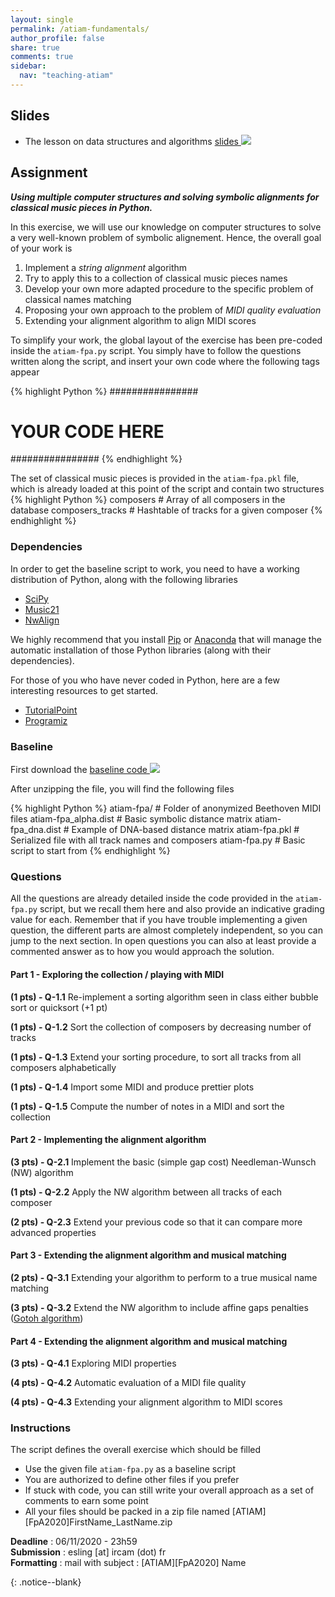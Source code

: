 ```yaml
---
layout: single
permalink: /atiam-fundamentals/
author_profile: false
share: true
comments: true
sidebar:
  nav: "teaching-atiam"
---
```


<div markdown = "1">

## Slides
  * The lesson on data structures and algorithms [slides ![](../images/pdf.png)](../documents/Generic.5.Structures.pdf)

## Assignment

***Using multiple computer structures and solving symbolic alignments for classical music pieces in Python.***

In this exercise, we will use our knowledge on computer structures to solve a very well-known problem of symbolic alignement. Hence, the overall goal of your work is
1. Implement a *string alignment* algorithm
2. Try to apply this to a collection of classical music pieces names
3. Develop your own more adapted procedure to the specific problem of classical names matching
4. Proposing your own approach to the problem of *MIDI quality evaluation*
4. Extending your alignment algorithm to align MIDI scores
  
To simplify your work, the global layout of the exercise has been pre-coded inside the `atiam-fpa.py` script. You simply have to follow the questions written along the script, and insert your own code where the following tags appear

{% highlight Python %}
################
# YOUR CODE HERE
################
{% endhighlight %} 

The set of classical music pieces is provided in the `atiam-fpa.pkl` file, which is already loaded at this point of the script and contain two structures
{% highlight Python %}
composers         # Array of all composers in the database
composers_tracks  # Hashtable of tracks for a given composer
{% endhighlight %}  

### Dependencies

In order to get the baseline script to work, you need to have a working distribution of Python, along with the following libraries
  - [SciPy](https://www.scipy.org/)
  - [Music21](http://web.mit.edu/music21/)
  - [NwAlign](https://pypi.python.org/pypi/nwalign)
  
We highly recommend that you install [Pip](https://pypi.python.org/pypi/pip/) or [Anaconda](https://www.anaconda.com/download/) that will manage the automatic installation of those Python libraries (along with their dependencies). 

For those of you who have never coded in Python, here are a few interesting resources to get started.

  - [TutorialPoint](https://www.tutorialspoint.com/python/)
  - [Programiz](https://www.programiz.com/python-programming)

### Baseline

First download the [baseline code ![](../images/file.png)](../documents/atiam-fpa.zip)

After unzipping the file, you will find the following files

{% highlight Python %}
atiam-fpa/            # Folder of anonymized Beethoven MIDI files
atiam-fpa_alpha.dist  # Basic symbolic distance matrix
atiam-fpa_dna.dist    # Example of DNA-based distance matrix
atiam-fpa.pkl         # Serialized file with all track names and composers
atiam-fpa.py          # Basic script to start from
{% endhighlight %}

### Questions

All the questions are already detailed inside the code provided in the `atiam-fpa.py` script, but we recall them here and also provide an indicative grading value for each. Remember that if you have trouble implementing a given question, the different parts are almost completely independent, so you can jump to the next section. In open questions you can also at least provide a commented answer as to how you would approach the solution.

#### Part 1 - Exploring the collection / playing with MIDI


**(1 pts) - Q-1.1** Re-implement a sorting algorithm seen in class either bubble sort or quicksort (+1 pt)

**(1 pts) - Q-1.2** Sort the collection of composers by decreasing number of tracks

**(1 pts) - Q-1.3** Extend your sorting procedure, to sort all tracks from all composers alphabetically 

**(1 pts) - Q-1.4** Import some MIDI and produce prettier plots

**(1 pts) - Q-1.5** Compute the number of notes in a MIDI and sort the collection

#### Part 2 - Implementing the alignment algorithm


**(3 pts) - Q-2.1** Implement the basic (simple gap cost) Needleman-Wunsch (NW) algorithm

**(1 pts) - Q-2.2** Apply the NW algorithm between all tracks of each composer

**(2 pts) - Q-2.3** Extend your previous code so that it can compare more advanced properties

#### Part 3 - Extending the alignment algorithm and musical matching


**(2 pts) - Q-3.1** Extending your algorithm to perform to a true musical name matching

**(3 pts) - Q-3.2** Extend the NW algorithm to include affine gaps penalties ([Gotoh algorithm](http://helios.mi.parisdescartes.fr/~lomn/Cours/BI/Material2019/gap-penalty-gotoh.pdf))

#### Part 4 - Extending the alignment algorithm and musical matching


**(3 pts) - Q-4.1** Exploring MIDI properties

**(4 pts) - Q-4.2** Automatic evaluation of a MIDI file quality

**(4 pts) - Q-4.3** Extending your alignment algorithm to MIDI scores

### Instructions

The script defines the overall exercise which should be filled
 - Use the given file `atiam-fpa.py` as a baseline script
 - You are authorized to define other files if you prefer
 - If stuck with code, you can still write your overall approach as a set of comments to earn some point
 - All your files should be packed in a zip file named
     \[ATIAM\]\[FpA2020\]FirstName_LastName.zip

**Deadline**   : 06/11/2020 - 23h59  
**Submission** : esling [at] ircam (dot) fr  
**Formatting** : mail with subject : \[ATIAM\]\[FpA2020\] Name  

</div>{: .notice--blank}

